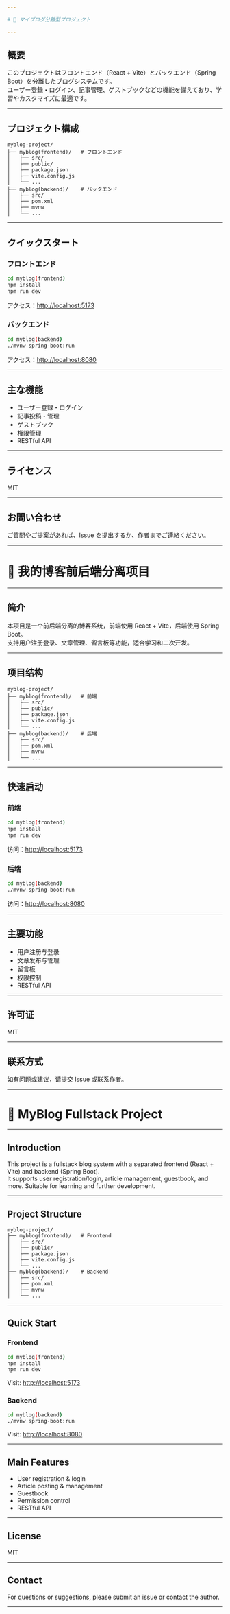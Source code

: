 ```yaml
---

# 🛒 マイブログ分離型プロジェクト

---
```


## 概要

このプロジェクトはフロントエンド（React + Vite）とバックエンド（Spring Boot）を分離したブログシステムです。  
ユーザー登録・ログイン、記事管理、ゲストブックなどの機能を備えており、学習やカスタマイズに最適です。

---

## プロジェクト構成

```
myblog-project/
├── myblog(frontend)/   # フロントエンド
│   ├── src/
│   ├── public/
│   ├── package.json
│   ├── vite.config.js
│   └── ...
├── myblog(backend)/    # バックエンド
│   ├── src/
│   ├── pom.xml
│   ├── mvnw
│   └── ...
```

---

## クイックスタート

### フロントエンド

```bash
cd myblog(frontend)
npm install
npm run dev
```
アクセス：[http://localhost:5173](http://localhost:5173)

### バックエンド

```bash
cd myblog(backend)
./mvnw spring-boot:run
```
アクセス：[http://localhost:8080](http://localhost:8080)

---

## 主な機能

- ユーザー登録・ログイン
- 記事投稿・管理
- ゲストブック
- 権限管理
- RESTful API

---

## ライセンス

MIT

---

## お問い合わせ

ご質問やご提案があれば、Issue を提出するか、作者までご連絡ください。

---

# 🛒 我的博客前后端分离项目

---

## 简介

本项目是一个前后端分离的博客系统，前端使用 React + Vite，后端使用 Spring Boot。  
支持用户注册登录、文章管理、留言板等功能，适合学习和二次开发。

---

## 项目结构

```
myblog-project/
├── myblog(frontend)/   # 前端
│   ├── src/
│   ├── public/
│   ├── package.json
│   ├── vite.config.js
│   └── ...
├── myblog(backend)/    # 后端
│   ├── src/
│   ├── pom.xml
│   ├── mvnw
│   └── ...
```

---

## 快速启动

### 前端

```bash
cd myblog(frontend)
npm install
npm run dev
```
访问：[http://localhost:5173](http://localhost:5173)

### 后端

```bash
cd myblog(backend)
./mvnw spring-boot:run
```
访问：[http://localhost:8080](http://localhost:8080)

---

## 主要功能

- 用户注册与登录
- 文章发布与管理
- 留言板
- 权限控制
- RESTful API

---

## 许可证

MIT

---

## 联系方式

如有问题或建议，请提交 Issue 或联系作者。

---

# 🛒 MyBlog Fullstack Project

---

## Introduction

This project is a fullstack blog system with a separated frontend (React + Vite) and backend (Spring Boot).  
It supports user registration/login, article management, guestbook, and more. Suitable for learning and further development.

---

## Project Structure

```
myblog-project/
├── myblog(frontend)/   # Frontend
│   ├── src/
│   ├── public/
│   ├── package.json
│   ├── vite.config.js
│   └── ...
├── myblog(backend)/    # Backend
│   ├── src/
│   ├── pom.xml
│   ├── mvnw
│   └── ...
```

---

## Quick Start

### Frontend

```bash
cd myblog(frontend)
npm install
npm run dev
```
Visit: [http://localhost:5173](http://localhost:5173)

### Backend

```bash
cd myblog(backend)
./mvnw spring-boot:run
```
Visit: [http://localhost:8080](http://localhost:8080)

---

## Main Features

- User registration & login
- Article posting & management
- Guestbook
- Permission control
- RESTful API

---

## License

MIT

---

## Contact

For questions or suggestions, please submit an issue or contact the author.

---
